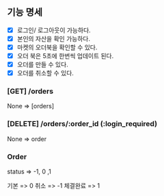 ## 기능 명세

-[x] 로그인/ 로그아웃이 가능하다.  
-[x] 본인의 자산을 확인 가능하다.  
-[x] 마켓의 오더북을 확인할 수 있다.  
-[x] 오더 북은 5초에 한번씩 업데이트 된다.  
-[x] 오더를 만들 수 있다.  
-[x] 오더를 취소할 수 있다.

### [GET] /orders

None => [orders]

### [DELETE] /orders/:order_id (:login_required)

None => order

### Order

status => -1, 0 ,1

기본 => 0
취소 => -1
체결완료 => 1
